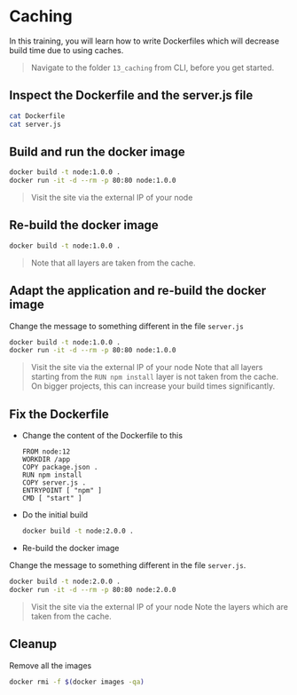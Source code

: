 # Caching

In this training, you will learn how to write Dockerfiles which will decrease build time due to using caches.

>Navigate to the folder `13_caching` from CLI, before you get started.

## Inspect the Dockerfile and the server.js file

```bash
cat Dockerfile
cat server.js
```

## Build and run the docker image

```bash
docker build -t node:1.0.0 .
docker run -it -d --rm -p 80:80 node:1.0.0
```

>Visit the site via the external IP of your node

## Re-build the docker image

```bash
docker build -t node:1.0.0 .
```

>Note that all layers are taken from the cache.

## Adapt the application and re-build the docker image

Change the message to something different in the file `server.js`

```bash
docker build -t node:1.0.0 .
docker run -it -d --rm -p 80:80 node:1.0.0
```

>Visit the site via the external IP of your node
>Note that all layers starting from the `RUN npm install` layer is not taken from the cache. On bigger projects, this can increase your build times significantly.

## Fix the Dockerfile

* Change the content of the Dockerfile to this

  ```docker
  FROM node:12
  WORKDIR /app
  COPY package.json .
  RUN npm install
  COPY server.js .
  ENTRYPOINT [ "npm" ]
  CMD [ "start" ]
  ```

* Do the initial build

  ```bash
  docker build -t node:2.0.0 .
  ```

* Re-build the docker image

Change the message to something different in the file `server.js`.

```bash
docker build -t node:2.0.0 .
docker run -it -d --rm -p 80:80 node:2.0.0
```

>Visit the site via the external IP of your node
>Note the layers which are taken from the cache.

## Cleanup

Remove all the images

```bash
docker rmi -f $(docker images -qa)
```
